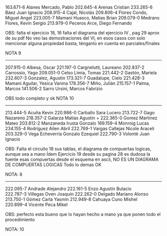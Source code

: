 163.671-6                        Alanes Mercado, Pablo
202.645-4                        Arenas Cristian
233.265-6                        Báez Juan Ignacio
208.915-4                        Cajal, Nicolás
209.806-4                    Flores Condo, Miguel Angel
223.005-7                        Mamani Huasco, Matias Brian
209.079-0                        Medrano Flores, Kevin Sergio
213.979-0                        Peceros Arce, Diego Fernando

OBS:
falta el ejercicio 18, 16
falta el diagrama del ejercicio IV , pag 29 aprox de su pdf
No veo las demostraciones del VI, en esos casos con solo mencionar alguna propiedad basta, ténganlo en cuenta en parciales/finales


NOTA 9

---

207.915-0                                  Albesa, Oscar
221.197-0                                  Cargnelutti, Laureano
202.837-2                                  Carrossio, Yago
209.051-0                                  Celso Limia, Tomas
221.442-2                                  Gastón, Mariela
232.607-3                                  Gonzalez, Agustin
173.321-7                                  Guadalupe, Cielo
221.428-3                                  Mamani Aguilar, Yesica Vanina
178.356-7                                  Miño, Julián
215.157-1                                  Palma, Marcos
141.506-2                                  Sarro Ursini, Marcos Fabrizio


OBS
todo completo y ok
NOTA 10


---

213.444-5 
Acuña Kevin 
220.986-0 
Carballo Sara Lucero 
213.722-7 
Gago Nazareno 
218.357-2 
Galarza Matias Agustin   + 
222.365-0 
Gomez Martinez Mateo 
203.812-2 
Manzaneda Irusta Gonzalo 
169.159-4 
Monroig Lucas 
234.155-4 
Rodríguez Ailen Abril 
222.769-1 
Vargas Callejas Nicole Araceli 
203.329-0 
Vega Echeverría Gonzalo Ezequiel 
222.790-3 
Volonté Juan Ignacio 

OBS:
Falta el circuito 18
sus tablas, el diagrama de compuertas logicas, aunque sea a mano
Ídem Ejercicio 19
desde su pagina 28 es dudosa la fuente esas compuertas desde el esquema  en ascii, NO ES UN DIAGRAMA DE COMPUERTAS LOGICAS
Todo lo demas OK

NOTA:
8


---

222.095-7 
Andrade Alejandro 
222.161-5 
Enzo Agustín Bulacio  
222.787-3 
Villegas Oven Joaquín 
222.262-0 
Delgado Mariano Alonso 
213.750-1 
Gómez Carla Yasmin 
212.949-8 
Cahuaya Cuno Mishel  
220.899-4 
Vicente Peca Mikel  


OBS: perfecto
esta bueno que lo hayan hecho a mano ya que ponen todo el procedimiento


NOTA: 10


